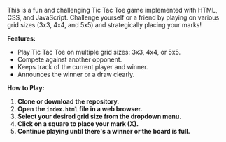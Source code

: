 

This is a fun and challenging Tic Tac Toe game implemented with HTML, CSS, and JavaScript. Challenge yourself or a friend by playing on various grid sizes (3x3, 4x4, and 5x5) and strategically placing your marks!

**Features:**

* Play Tic Tac Toe on multiple grid sizes: 3x3, 4x4, or 5x5.
* Compete against another opponent.
* Keeps track of the current player and winner.
* Announces the winner or a draw clearly.

**How to Play:**

1. **Clone or download the repository.**
2. **Open the `index.html` file in a web browser.**
3. **Select your desired grid size from the dropdown menu.**
4. **Click on a square to place your mark (X).**
5. **Continue playing until there's a winner or the board is full.**
